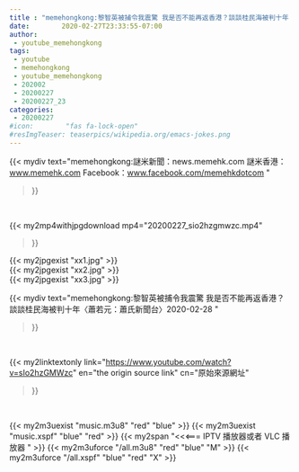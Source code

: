 ```yaml
---
title : "memehongkong:黎智英被捕令我震驚 我是否不能再返香港？談談桂民海被判十年〈蕭若元：蕭氏新聞台〉2020-02-28 "
date:        2020-02-27T23:33:55-07:00
author:
 - youtube_memehongkong
tags:
 - youtube
 - memehongkong
 - youtube_memehongkong
 - 202002
 - 20200227
 - 20200227_23
categories:
 - 20200227
#icon:        "fas fa-lock-open"
#resImgTeaser: teaserpics/wikipedia.org/emacs-jokes.png
---
```


{{< mydiv text="memehongkong:謎米新聞：news.memehk.com 謎米香港： www.memehk.com Facebook：www.facebook.com/memehkdotcom "
>}}
<br>


{{< my2mp4withjpgdownload mp4="20200227_sio2hzgmwzc.mp4"
>}}

{{< my2jpgexist "xx1.jpg" >}}<br>
{{< my2jpgexist "xx2.jpg" >}}<br>
{{< my2jpgexist "xx3.jpg" >}}<br>



{{< mydiv text="memehongkong:黎智英被捕令我震驚 我是否不能再返香港？談談桂民海被判十年〈蕭若元：蕭氏新聞台〉2020-02-28 "
>}}
<br>

{{< my2linktextonly link="https://www.youtube.com/watch?v=sIo2hzGMWzc"
en="the origin source link" cn="原始來源網址"
>}}


<br>

{{< my2m3uexist "music.m3u8" "red"  "blue" >}} {{< my2m3uexist "music.xspf" "blue" "red"  >}} {{< my2span "<<<=== IPTV 播放器或者 VLC 播放器 " >}} {{< my2m3uforce "/all.m3u8" "red"  "blue" "M" >}} {{< my2m3uforce "/all.xspf" "blue" "red"  "X" >}} 
